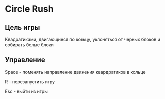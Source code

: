 # Circle Rush

## Цель игры

Квадратиками, двигающиеся по кольцу, уклоняться от черных блоков и собирать белые блоки

## Управление

Space - поменять направление движения квардратиков в кольце

R - перезапустить игру 

Esc - выйти из игры
